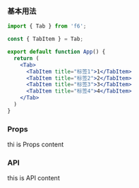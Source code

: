 <div class="block-panel"><h3>基本用法</h3>

```jsx
import { Tab } from 'f6';

const { TabItem } = Tab;

export default function App() {
  return (
    <Tab>
      <TabItem title="标签1">1</TabItem>
      <TabItem title="标签2">2</TabItem>
      <TabItem title="标签3">3</TabItem>
      <TabItem title="标签4">4</TabItem>
    </Tab>
  )
}
```
</div>

<div class="block-panel">
<h3> Props</h3>

thi is Props content


</div>
<div class="block-panel">
<h3> API</h3>

this is API content
</div>